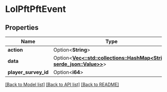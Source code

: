 # LolPftPftEvent

## Properties

Name | Type | Description | Notes
------------ | ------------- | ------------- | -------------
**action** | Option<**String**> |  | [optional]
**data** | Option<[**Vec<::std::collections::HashMap<String, serde_json::Value>>**](map.md)> |  | [optional]
**player_survey_id** | Option<**i64**> |  | [optional]

[[Back to Model list]](../README.md#documentation-for-models) [[Back to API list]](../README.md#documentation-for-api-endpoints) [[Back to README]](../README.md)


